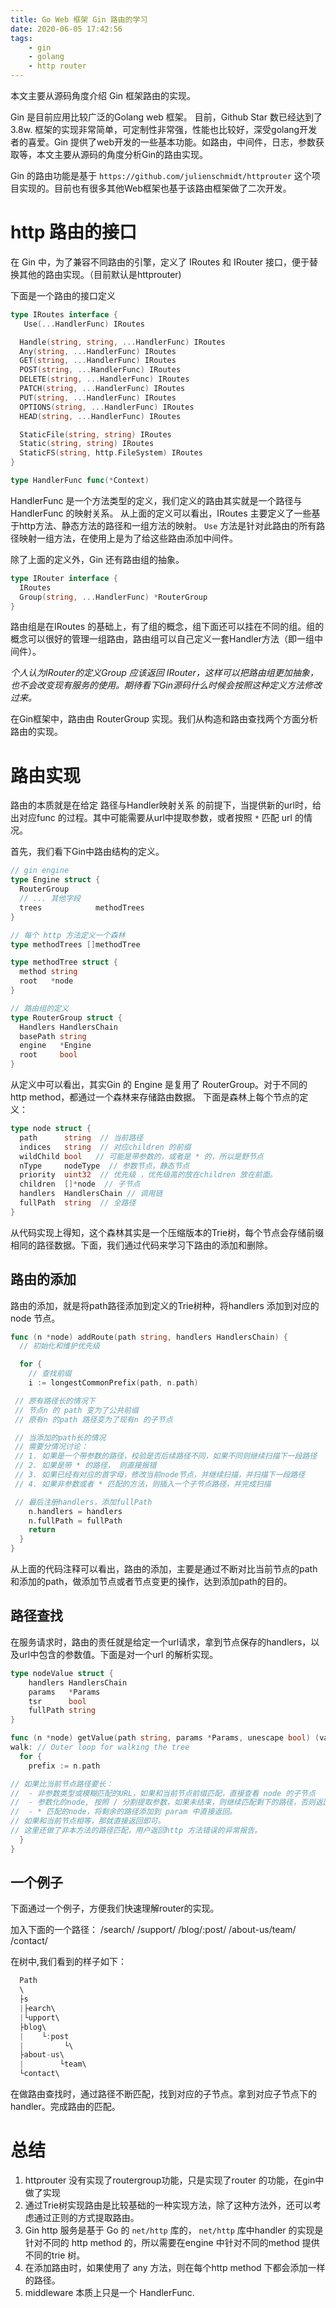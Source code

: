 ```yaml
---
title: Go Web 框架 Gin 路由的学习
date: 2020-06-05 17:42:56
tags:
    - gin
    - golang
    - http router
---
```



本文主要从源码角度介绍 Gin 框架路由的实现。

<!-- more -->
Gin 是目前应用比较广泛的Golang web 框架。 目前，Github Star 数已经达到了3.8w. 框架的实现非常简单，可定制性非常强，性能也比较好，深受golang开发者的喜爱。Gin 提供了web开发的一些基本功能。如路由，中间件，日志，参数获取等，本文主要从源码的角度分析Gin的路由实现。

Gin 的路由功能是基于 `https://github.com/julienschmidt/httprouter` 这个项目实现的。目前也有很多其他Web框架也基于该路由框架做了二次开发。

# http 路由的接口

在 Gin 中，为了兼容不同路由的引擎，定义了 IRoutes 和 IRouter 接口，便于替换其他的路由实现。（目前默认是httprouter)

下面是一个路由的接口定义

```go
type IRoutes interface {
   Use(...HandlerFunc) IRoutes

  Handle(string, string, ...HandlerFunc) IRoutes
  Any(string, ...HandlerFunc) IRoutes
  GET(string, ...HandlerFunc) IRoutes
  POST(string, ...HandlerFunc) IRoutes
  DELETE(string, ...HandlerFunc) IRoutes
  PATCH(string, ...HandlerFunc) IRoutes
  PUT(string, ...HandlerFunc) IRoutes
  OPTIONS(string, ...HandlerFunc) IRoutes
  HEAD(string, ...HandlerFunc) IRoutes

  StaticFile(string, string) IRoutes
  Static(string, string) IRoutes
  StaticFS(string, http.FileSystem) IRoutes
}

type HandlerFunc func(*Context)
```

HandlerFunc 是一个方法类型的定义，我们定义的路由其实就是一个路径与HandlerFunc 的映射关系。
从上面的定义可以看出，IRoutes 主要定义了一些基于http方法、静态方法的路径和一组方法的映射。 `Use` 方法是针对此路由的所有路径映射一组方法，在使用上是为了给这些路由添加中间件。

除了上面的定义外，Gin 还有路由组的抽象。

```go
type IRouter interface {
  IRoutes
  Group(string, ...HandlerFunc) *RouterGroup
}
```

路由组是在IRoutes 的基础上，有了组的概念，组下面还可以挂在不同的组。组的概念可以很好的管理一组路由，路由组可以自己定义一套Handler方法（即一组中间件）。

*个人认为IRouter的定义Group 应该返回 IRouter，这样可以把路由组更加抽象，也不会改变现有服务的使用。期待看下Gin源码什么时候会按照这种定义方法修改过来。*

在Gin框架中，路由由 RouterGroup 实现。我们从构造和路由查找两个方面分析路由的实现。

# 路由实现

路由的本质就是在给定 路径与Handler映射关系 的前提下，当提供新的url时，给出对应func 的过程。其中可能需要从url中提取参数，或者按照 `*` 匹配 url 的情况。

首先，我们看下Gin中路由结构的定义。

```go
// gin engine
type Engine struct {
  RouterGroup
  // ... 其他字段
  trees            methodTrees
}

// 每个 http 方法定义一个森林
type methodTrees []methodTree

type methodTree struct {
  method string
  root   *node
}

// 路由组的定义
type RouterGroup struct {
  Handlers HandlersChain
  basePath string
  engine   *Engine
  root     bool
}

```

从定义中可以看出，其实Gin 的 Engine 是复用了 RouterGroup。对于不同的 http method，都通过一个森林来存储路由数据。
下面是森林上每个节点的定义：

```go
type node struct {
  path      string  // 当前路径
  indices   string  // 对应children 的前缀
  wildChild bool   // 可能是带参数的，或者是 * 的，所以是野节点
  nType     nodeType  // 参数节点，静态节点
  priority  uint32  // 优先级 ，优先级高的放在children 放在前面。
  children  []*node  // 子节点
  handlers  HandlersChain // 调用链
  fullPath  string  // 全路径
}
```

从代码实现上得知，这个森林其实是一个压缩版本的Trie树，每个节点会存储前缀相同的路径数据。下面，我们通过代码来学习下路由的添加和删除。

## 路由的添加

路由的添加，就是将path路径添加到定义的Trie树种，将handlers 添加到对应的node 节点。

```go
func (n *node) addRoute(path string, handlers HandlersChain) {
  // 初始化和维护优先级

  for {
    // 查找前缀
    i := longestCommonPrefix(path, n.path)

 // 原有路径长的情况下
 // 节点n 的 path 变为了公共前缀
 // 原有n 的path 路径变为了现有n 的子节点

 // 当添加的path长的情况
 // 需要分情况讨论：
 // 1. 如果是一个带参数的路径，校验是否后续路径不同，如果不同则继续扫描下一段路径
 // 2. 如果是带 * 的路径， 则直接报错
 // 3. 如果已经有对应的首字母，修改当前node节点，并继续扫描，并扫描下一段路径
 // 4. 如果非参数或者 * 匹配的方法，则插入一个子节点路径，并完成扫描

 // 最后注册handlers，添加fullPath
    n.handlers = handlers
    n.fullPath = fullPath
    return
  }
}
```

从上面的代码注释可以看出，路由的添加，主要是通过不断对比当前节点的path和添加的path，做添加节点或者节点变更的操作，达到添加path的目的。

## 路径查找

在服务请求时，路由的责任就是给定一个url请求，拿到节点保存的handlers，以及url中包含的参数值。下面是对一个url 的解析实现。

```go
type nodeValue struct {
	handlers HandlersChain
	params   *Params
	tsr      bool
	fullPath string
}

func (n *node) getValue(path string, params *Params, unescape bool) (value nodeValue) {
walk: // Outer loop for walking the tree
  for {
    prefix := n.path

// 如果比当前节点路径要长：
//  - 非参数类型或模糊匹配的URL，如果和当前节点前缀匹配，直接查看 node 的子节点
//  - 参数化的node, 按照 / 分割提取参数，如果未结束，则继续匹配剩下的路径，否则返回结果。
//  - * 匹配的node，将剩余的路径添加到 param 中直接返回。
// 如果和当前节点相等，那就直接返回即可。
// 这里还做了非本方法的路径匹配，用户返回http 方法错误的异常报告。
  }
}
```

## 一个例子

下面通过一个例子，方便我们快速理解router的实现。

加入下面的一个路径：
  /search/
  /support/
  /blog/:post/
  /about-us/team/
  /contact/

在树中,我们看到的样子如下：

```go
  Path
  \
  ├s
  |├earch\
  |└upport\
  ├blog\
  |    └:post
  |         └\
  ├about-us\
  |        └team\
  └contact\
```

在做路由查找时，通过路径不断匹配，找到对应的子节点。拿到对应子节点下的handler。完成路由的匹配。

# 总结

1. httprouter 没有实现了routergroup功能，只是实现了router 的功能，在gin中做了实现
2. 通过Trie树实现路由是比较基础的一种实现方法，除了这种方法外，还可以考虑通过正则的方式提取路由。
3. Gin http 服务是基于 Go 的 `net/http` 库的， `net/http` 库中handler 的实现是针对不同的 http method 的，所以需要在engine 中针对不同的method 提供不同的trie 树。
4. 在添加路由时，如果使用了 any 方法，则在每个http method 下都会添加一样的路径。
5. middleware 本质上只是一个 HandlerFunc.

